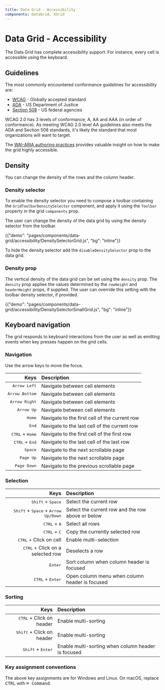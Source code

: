 ```yaml
---
title: Data Grid - Accessibility
components: DataGrid, XGrid
---
```


# Data Grid - Accessibility

<p class="description">The Data Grid has complete accessibility support. For instance, every cell is accessible using the keyboard.</p>

## Guidelines

The most commonly encountered conformance guidelines for accessibility are:

- [WCAG](https://www.w3.org/WAI/standards-guidelines/wcag/) - Globally accepted standard
- [ADA](https://www.ada.gov/) - US Department of Justice
- [Section 508](https://www.section508.gov/) - US federal agencies

WCAG 2.0 has 3 levels of conformance; A, AA and AAA (in order of conformance).
As meeting WCAG 2.0 level AA guidelines also meets the ADA and Section 508 standards, it's likely the standard that most organizations will want to target.

The [WAI-ARIA authoring practices](https://www.w3.org/TR/wai-aria-practices/#grid) provides valuable insight on how to make the grid highly accessible.

## Density

You can change the density of the rows and the column header.

### Density selector

To enable the density selector you need to compose a toolbar containing the `GridToolbarDensitySelector` component, and apply it using the `Toolbar` property in the grid `components` prop.

The user can change the density of the data grid by using the density selector from the toolbar.

{{"demo": "pages/components/data-grid/accessibility/DensitySelectorGrid.js", "bg": "inline"}}

To hide the density selector add the `disableDensitySelector` prop to the data grid.

### Density prop

The vertical density of the data grid can be set using the `density` prop. The `density` prop applies the values determined by the `rowHeight` and `headerHeight` props, if supplied. The user can override this setting with the toolbar density selector, if provided.

{{"demo": "pages/components/data-grid/accessibility/DensitySelectorSmallGrid.js", "bg": "inline"}}

## Keyboard navigation

The grid responds to keyboard interactions from the user as well as emitting events when key presses happen on the grid cells.

### Navigation

Use the arrow keys to move the focus.

|                                                      Keys | Description                                   |
| --------------------------------------------------------: | :-------------------------------------------- |
|                         <kbd class="key">Arrow Left</kbd> | Navigate between cell elements                |
|                       <kbd class="key">Arrow Bottom</kbd> | Navigate between cell elements                |
|                        <kbd class="key">Arrow Right</kbd> | Navigate between cell elements                |
|                           <kbd class="key">Arrow Up</kbd> | Navigate between cell elements                |
|                               <kbd class="key">Home</kbd> | Navigate to the first cell of the current row |
|                                <kbd class="key">End</kbd> | Navigate to the last cell of the current row  |
| <kbd class="key">CTRL</kbd> + <kbd class="key">Home</kbd> | Navigate to the first cell of the first row   |
|  <kbd class="key">CTRL</kbd> + <kbd class="key">End</kbd> | Navigate to the last cell of the last row     |
|                              <kbd class="key">Space</kbd> | Navigate to the next scrollable page          |
|                            <kbd class="key">Page Up</kbd> | Navigate to the next scrollable page          |
|                          <kbd class="key">Page Down</kbd> | Navigate to the previous scrollable page      |

### Selection

|                                                                                               Keys | Description                                       |
| -------------------------------------------------------------------------------------------------: | :------------------------------------------------ |
|                                        <kbd class="key">Shift</kbd> + <kbd class="key">Space</kbd> | Select the current row                            |
| <kbd class="key">Shift</kbd> + <kbd class="key">Space</kbd> + <kbd class="key">Arrow Up/Down</kbd> | Select the current row and the row above or below |
|                                             <kbd class="key">CTRL</kbd> + <kbd class="key">A</kbd> | Select all rows                                   |
|                                             <kbd class="key">CTRL</kbd> + <kbd class="key">C</kbd> | Copy the currently selected row                   |
|                                                        <kbd class="key">CTRL</kbd> + Click on cell | Enable multi-selection                            |
|                                              <kbd class="key">CTRL</kbd> + Click on a selected row | Deselects a row                                   |
|                                                                       <kbd class="key">Enter</kbd> | Sort column when column header is focused         |
|                                         <kbd class="key">CTRL</kbd> + <kbd class="key">Enter</kbd> | Open column menu when column header is focused    |

### Sorting

|                                                        Keys | Description                                        |
| ----------------------------------------------------------: | :------------------------------------------------- |
|               <kbd class="key">CTRL</kbd> + Click on header | Enable multi-sorting                               |
|              <kbd class="key">Shift</kbd> + Click on header | Enable multi-sorting                               |
| <kbd class="key">Shift</kbd> + <kbd class="key">Enter</kbd> | Enable multi-sorting when column header is focused |

### Key assignment conventions

The above key assignments are for Windows and Linux.
On macOS, replace <kbd class="key">CTRL</kbd> with <kbd class="key">⌘ Command</kbd>.
